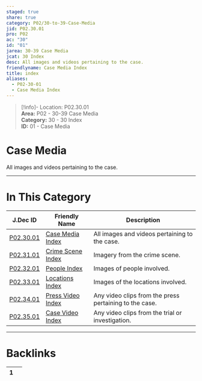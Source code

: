```yaml
---  
staged: true  
share: true  
category: P02/30-to-39-Case-Media  
jid: P02.30.01  
pro: P02  
ac: "30"  
id: "01"  
jarea: 30-39 Case Media  
jcat: 30 Index  
desc: All images and videos pertaining to the case.  
friendlyname: Case Media Index  
title: index  
aliases:  
  - P02-30-01  
  - Case Media Index  
---  
```

  
>[!info]- Location: P02.30.01  
>**Area:** P02 - 30-39 Case Media  
>**Category:** 30 - 30 Index  
>**ID:** 01 - Case Media  
  
# Case Media  
  
All images and videos pertaining to the case.  
  
  
  
---  
# In This Category  
  
| J.Dec ID                                                                                  | Friendly Name                                                                                     | Description                                            |  
| ----------------------------------------------------------------------------------------- | ------------------------------------------------------------------------------------------------- | ------------------------------------------------------ |  
| [P02.30.01](index.md)                | [Case Media Index](index.md)                 | All images and videos pertaining to the case.          |  
| [P02.31.01](./31-Crime-Scene/index.md) | [Crime Scene Index](./31-Crime-Scene/index.md) | Imagery from the crime scene.                          |  
| [P02.32.01](./32-People/index.md)      | [People Index](./32-People/index.md)           | Images of people involved.                             |  
| [P02.33.01](./33-Locations/index.md)   | [Locations Index](./33-Locations/index.md)     | Images of the locations involved.                      |  
| [P02.34.01](./34-Press-Video/index.md) | [Press Video Index](./34-Press-Video/index.md) | Any video clips from the press pertaining to the case. |  
| [P02.35.01](./35-Case-Video/index.md)  | [Case Video Index](./35-Case-Video/index.md)   | Any video clips from the trial or investigation.       |  
  
  
---  
# Backlinks  
<div><table class="dataview table-view-table"><thead class="table-view-thead"><tr class="table-view-tr-header"><th class="table-view-th"><span></span><span class="dataview small-text">1</span></th><th class="table-view-th"><span></span></th></tr></thead><tbody class="table-view-tbody"></tbody></table></div>